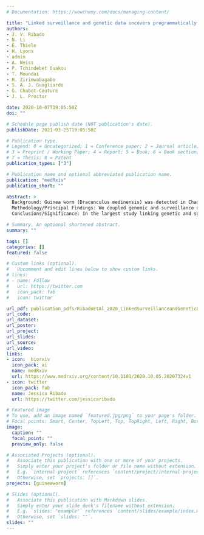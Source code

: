 ```yaml
---
# Documentation: https://wowchemy.com/docs/managing-content/

title: "Linked surveillance and genetic data uncovers programmatically relevant geographic scale of Guinea worm transmission in Chad"
authors:
- J. V. Ribado
- N. Li
- E. Thiele
- H. Lyons
- admin
- A. Weiss
- P. Tchindebet Ouakou
- T. Moundai
- H. Zirimwabagabo
- S. A. J. Guagliardo
- G. Chabot-Couture
- J. L. Proctor

date: 2020-10-07T19:05:50Z
doi: ""

# Schedule page publish date (NOT publication's date).
publishDate: 2021-03-25T19:05:50Z

# Publication type.
# Legend: 0 = Uncategorized; 1 = Conference paper; 2 = Journal article;
# 3 = Preprint / Working Paper; 4 = Report; 5 = Book; 6 = Book section;
# 7 = Thesis; 8 = Patent
publication_types: ["3"]

# Publication name and optional abbreviated publication name.
publication: "medRxiv"
publication_short: ""

abstract: >
  Background: Guinea worm (Dracunculus medinensis) was detected in Chad in 2010 after a supposed ten year absence, posing a challenge to the global eradication effort. Initiation of a village-based surveillance system in 2012 revealed a substantial number of dogs infected with Guinea worm, raising questions about paratenic hosts and cross-species transmission.
  Methodology/Principal Findings: We coupled genomic and surveillance data from 2012-2018 cases to investigate the modes of transmission between hosts and the geographic connectivity for genetically similar worm populations. Eighty-six variants across three loci on the mitochondrial genome identified 41 genetically distinct worm genotypes. Spatiotemporal modeling reveals genetically identical worms are within a median range of 18.6 kilometers of each other, but largely within approximately 50 kilometers. Genetically identical worms vary in their degree of spatial clustering, suggesting there may be different factors that favor or constrain transmission. Each worm is surrounded by five to ten genetically distinct worms within a 50 kilometer radius. In an independent population, we show that more variants revealed in whole mitochondrial genome data improved the discrimination between worm pairs.
  Conclusions/Significance: In the largest study linking genetic and surveillance data to date of Guinea worm cases in Chad, we show genetic similarity and modeling can contribute to understanding local transmission. The overlap of genetically distinct worms in quantitatively identified transmission ranges highlights the necessity for genomic tools to link cases. The improved discrimination between worm pairs from variants identified across the complete mitochondrial genome indicates expanding genomic markers could link cases at a finer scale. These results suggest that scaling up genomic surveillance for Guinea worm may provide additional value for programmatic decision-making critical for monitoring cases and intervention efficacy to achieve elimination.

# Summary. An optional shortened abstract.
summary: ""

tags: []
categories: []
featured: false

# Custom links (optional).
#   Uncomment and edit lines below to show custom links.
# links:
# - name: Follow
#   url: https://twitter.com
#   icon_pack: fab
#   icon: twitter

url_pdf: publication_pdfs/RibadoEtAl_2020_LinkedSurveillanceandGeneticDatauncoversProgrammaticallyRelevantGeographicScaleofGuineaWormtransmissioninChad.medRxiv.pdf
url_code:
url_dataset:
url_poster:
url_project:
url_slides:
url_source:
url_video:
links:
- icon:  biorxiv
  icon_pack: ai
  name: medRxiv
  url: https://www.medrxiv.org/content/10.1101/2020.10.05.20207324v1
- icon: twitter
  icon_pack: fab
  name: Jessica Ribado
  url: https://twitter.com/jessicaribado

# Featured image
# To use, add an image named `featured.jpg/png` to your page's folder. 
# Focal points: Smart, Center, TopLeft, Top, TopRight, Left, Right, BottomLeft, Bottom, BottomRight.
image:
  caption: ""
  focal_point: ""
  preview_only: false

# Associated Projects (optional).
#   Associate this publication with one or more of your projects.
#   Simply enter your project's folder or file name without extension.
#   E.g. `internal-project` references `content/project/internal-project/index.md`.
#   Otherwise, set `projects: []`.
projects: [guineaworm]

# Slides (optional).
#   Associate this publication with Markdown slides.
#   Simply enter your slide deck's filename without extension.
#   E.g. `slides: "example"` references `content/slides/example/index.md`.
#   Otherwise, set `slides: ""`.
slides: ""
---
```

